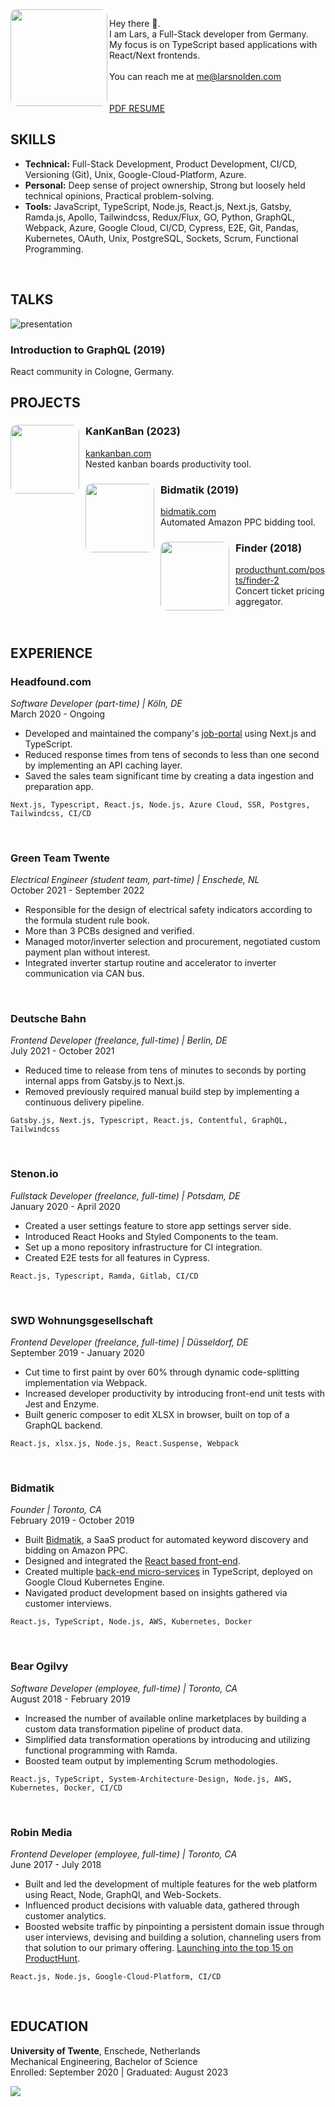 <img align="left" width="155" height="155" style="border-radius: 10px" src="https://s3.amazonaws.com/larsnolden.com/profile_pic.png" />

Hey there 👋.<br>
I am Lars, a Full-Stack developer from Germany.<br>
My focus is on TypeScript based applications with React/Next frontends.
<br>
<br>
You can reach me at <me@larsnolden.com>
<br>
<br>
<br>
[PDF RESUME](https://s3.amazonaws.com/larsnolden.com/LarsNoldenResume.pdf)

## SKILLS

- **Technical:** Full-Stack Development, Product Development, CI/CD, Versioning (Git), Unix, Google-Cloud-Platform, Azure.
- **Personal:** Deep sense of project ownership, Strong but loosely held technical opinions, Practical problem-solving.
- **Tools:** JavaScript, TypeScript, Node.js, React.js, Next.js, Gatsby, Ramda.js, Apollo, Tailwindcss, Redux/Flux, GO, Python, GraphQL, Webpack, Azure, Google Cloud, CI/CD, Cypress, E2E, Git, Pandas, Kubernetes, OAuth, Unix, PostgreSQL, Sockets, Scrum, Functional Programming.

<br>

## TALKS
![presentation](https://github.com/larsnolden/larsnolden.com/blob/main/GraphQL_presentation.png)
    <div>
        <h3>Introduction to GraphQL (2019)</h3>
        <p>React community in Cologne, Germany.</p>
    </div>

## PROJECTS

<div style="margin-bottom: 15px;">
    <img align="left" width="110" height="110" style="border-radius: 10px; margin-right: 10px;" src="https://s3.amazonaws.com/larsnolden.com/KankanbanLogo.png" />
    <div>
        <h3>KanKanBan (2023)</h3>
        <p><strong></strong> <a href="https://kankanban.com">kankanban.com</a><br>
        Nested kanban boards productivity tool.</p>
    </div>
</div>

<div style="margin-bottom: 15px;">
    <img align="left" width="110" height="110" style="border-radius: 10px; margin-right: 10px;" src="https://s3.amazonaws.com/larsnolden.com/BidmatikLogoSmallSquare.png" />
    <div>
        <h3>Bidmatik (2019)</h3>
        <p><strong></strong> <a href="https://bidmatik.com">bidmatik.com</a><br>
        Automated Amazon PPC bidding tool.</p>
    </div>
</div>

<div style="margin-bottom: 15px;">
    <img align="left" width="110" height="110" style="border-radius: 10px; margin-right: 10px;" src="https://s3.amazonaws.com/larsnolden.com/FindrLogo.png" />
    <div>
        <h3>Finder (2018)</h3>
        <p><strong></strong> <a href="https://producthunt.com/posts/finder-2">producthunt.com/posts/finder-2</a><br>
        Concert ticket pricing aggregator.</p>
    </div>
</div>


<br>

## EXPERIENCE

### Headfound.com
*Software Developer (part-time) | Köln, DE*  
March 2020 - Ongoing
- Developed and maintained the company's [job-portal](https://jobs.headfound.com) using Next.js and TypeScript.
- Reduced response times from tens of seconds to less than one second by implementing an API caching layer.
- Saved the sales team significant time by creating a data ingestion and preparation app.

```
Next.js, Typescript, React.js, Node.js, Azure Cloud, SSR, Postgres, Tailwindcss, CI/CD
```
<br>

### Green Team Twente
*Electrical Engineer (student team, part-time) | Enschede, NL*  
October 2021 - September 2022
- Responsible for the design of electrical safety indicators according to the formula student rule book.
- More than 3 PCBs designed and verified.
- Managed motor/inverter selection and procurement, negotiated custom payment plan without interest.
- Integrated inverter startup routine and accelerator to inverter communication via CAN bus.

<br>

### Deutsche Bahn
*Frontend Developer (freelance, full-time) | Berlin, DE*  
July 2021 - October 2021
- Reduced time to release from tens of minutes to seconds by porting internal apps from Gatsby.js to Next.js.
- Removed previously required manual build step by implementing a continuous delivery pipeline.
```
Gatsby.js, Next.js, Typescript, React.js, Contentful, GraphQL, Tailwindcss
```

<br>

### Stenon.io
*Fullstack Developer (freelance, full-time) | Potsdam, DE*  
January 2020 - April 2020
- Created a user settings feature to store app settings server side.
- Introduced React Hooks and Styled Components to the team.
- Set up a mono repository infrastructure for CI integration.
- Created E2E tests for all features in Cypress.

```
React.js, Typescript, Ramda, Gitlab, CI/CD
```

<br>

### SWD Wohnungsgesellschaft
*Frontend Developer (freelance, full-time) | Düsseldorf, DE*  
September 2019 - January 2020
- Cut time to first paint by over 60% through dynamic code-splitting implementation via Webpack.
- Increased developer productivity by introducing front-end unit tests with Jest and Enzyme.
- Built generic composer to edit XLSX in browser, built on top of a GraphQL backend.

```
React.js, xlsx.js, Node.js, React.Suspense, Webpack
```

<br>

### Bidmatik
*Founder | Toronto, CA*  
February 2019 - October 2019
- Built [Bidmatik](https://bidmatik.com), a SaaS product for automated keyword discovery and bidding on Amazon PPC.
- Designed and integrated the [React based front-end](https://github.com/larsnolden/bidmatik_client).
- Created multiple [back-end micro-services](https://github.com/larsnolden/bidmatik_user) in TypeScript, deployed on Google Cloud Kubernetes Engine.
- Navigated product development based on insights gathered via customer interviews.

```
React.js, TypeScript, Node.js, AWS, Kubernetes, Docker
```

<br>

### Bear Ogilvy
*Software Developer (employee, full-time) | Toronto, CA*  
August 2018 - February 2019
- Increased the number of available online marketplaces by building a custom data transformation pipeline of product data.
- Simplified data transformation operations by introducing and utilizing functional programming with Ramda.
- Boosted team output by implementing Scrum methodologies.

```
React.js, TypeScript, System-Architecture-Design, Node.js, AWS, Kubernetes, Docker, CI/CD
```

<br>

### Robin Media
*Frontend Developer (employee, full-time) | Toronto, CA*  
June 2017 - July 2018
- Built and led the development of multiple features for the web platform using React, Node, GraphQl, and Web-Sockets.
- Influenced product decisions with valuable data, gathered through customer analytics.
- Boosted website traffic by pinpointing a persistent domain issue through user interviews, devising and building a solution, channeling users from that solution to our primary offering. [Launching into the top 15 on ProductHunt](https://www.producthunt.com/products/robin-4#finder-2).

```
React.js, Node.js, Google-Cloud-Platform, CI/CD
```

<br>

## EDUCATION

**University of Twente**, Enschede, Netherlands  
Mechanical Engineering, Bachelor of Science  
Enrolled: September 2020 | Graduated: August 2023

[<img src="https://larsnolden.goatcounter.com/count?p=/main">]()
